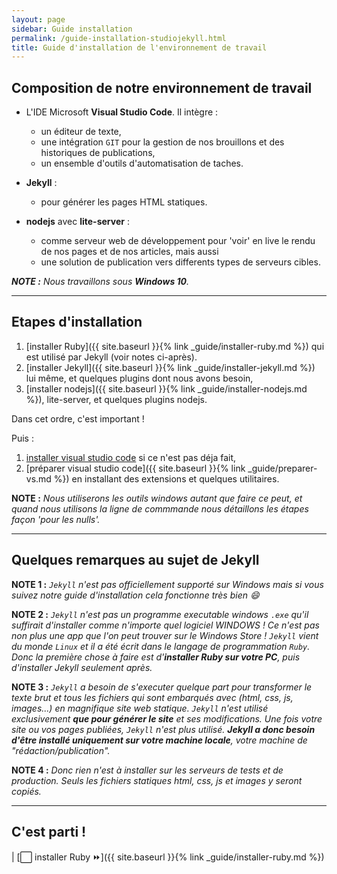 ```yaml
---
layout: page
sidebar: Guide installation
permalink: /guide-installation-studiojekyll.html
title: Guide d'installation de l'environnement de travail
---
```

## Composition de notre environnement de travail

* L'IDE Microsoft **Visual Studio Code**. Il intègre :
  * un éditeur de texte,
  * une intégration `GIT` pour la gestion de nos brouillons et des historiques de publications,
  * un ensemble d'outils d'automatisation de taches.

* **Jekyll** :
  * pour générer les pages HTML statiques.

* **nodejs** avec **lite-server** :
  * comme serveur web de développement pour 'voir' en live le rendu de nos pages et de nos articles, mais aussi
  * une solution de publication vers differents types de serveurs cibles.


_**NOTE :** Nous travaillons sous **Windows 10**._

---

## Etapes d'installation

1. [installer Ruby]({{ site.baseurl }}{% link _guide/installer-ruby.md %}) qui est utilisé par Jekyll (voir notes ci-après).
1. [installer Jekyll]({{ site.baseurl }}{% link _guide/installer-jekyll.md %}) lui même, et quelques plugins dont nous avons besoin,
1. [installer nodejs]({{ site.baseurl }}{% link _guide/installer-nodejs.md %}), lite-server, et quelques plugins nodejs.

Dans cet ordre, c'est important !

Puis :

1. [installer visual studio code](https://code.visualstudio.com/) si ce n'est pas déja fait,
1. [préparer visual studio code]({{ site.baseurl }}{% link _guide/preparer-vs.md %}) en installant des extensions et quelques utilitaires.

**NOTE :** _Nous utiliserons les outils windows autant que faire ce peut, et quand nous utilisons la ligne de commmande nous détaillons les étapes façon 'pour les nulls'._

---

## Quelques remarques au sujet de Jekyll

**NOTE 1 :** _`Jekyll` n'est pas officiellement supporté sur Windows mais si vous suivez notre guide d'installation cela fonctionne très bien :smile:_

**NOTE 2 :** _`Jekyll` n'est pas un programme executable windows `.exe` qu'il suffirait d'installer comme n'importe quel logiciel WINDOWS ! Ce n'est pas non plus une app que l'on peut trouver sur le Windows Store ! `Jekyll` vient du monde `Linux` et il a été écrit dans le langage de programmation `Ruby`. Donc la première chose à faire est d'**installer Ruby sur votre PC**, puis d'installer Jekyll seulement après._

**NOTE 3 :** _`Jekyll` a besoin de s'executer quelque part pour transformer le texte brut et tous les fichiers qui sont embarqués avec (html, css, js, images...) en magnifique site web statique. `Jekyll` n'est utilisé exclusivement **que pour générer le site** et ses modifications. Une fois votre site ou vos pages publiées, `Jekyll` n'est plus utilisé. **Jekyll a donc besoin d'être installé uniquement sur votre machine locale**, votre machine de "rédaction/publication"._

**NOTE 4 :** _Donc rien n'est à installer sur les serveurs de tests et de production. Seuls les fichiers statiques html, css, js et images y seront copiés._

---

## C'est parti !

| [:white_large_square: installer Ruby :fast_forward:]({{ site.baseurl }}{% link _guide/installer-ruby.md %})